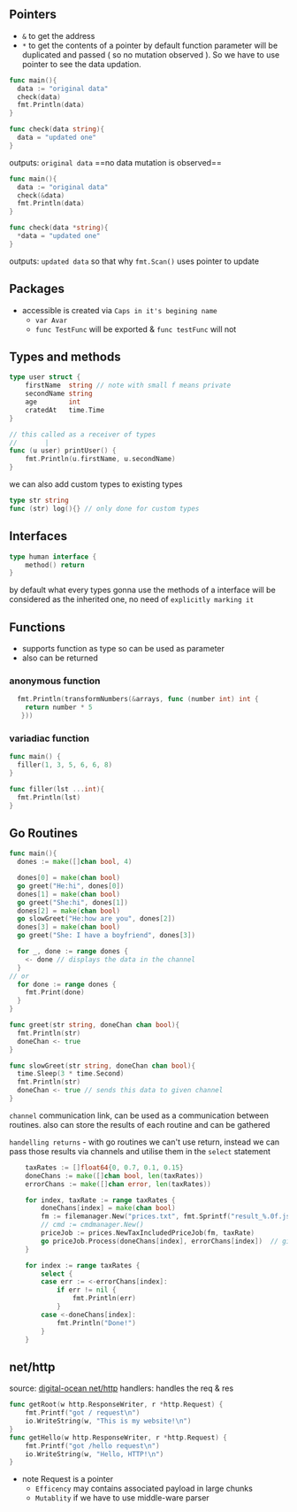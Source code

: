## Pointers
- `&` to get the address
- `*` to get the contents of a pointer
by default function parameter will be duplicated and passed ( so no mutation observed ). So we have to use pointer to see the data updation.
```go
func main(){
  data := "original data"
  check(data)
  fmt.Println(data) 
}

func check(data string){
  data = "updated one"
}
```
outputs: `original data` ==no data mutation is observed==
```go
func main(){
  data := "original data"
  check(&data)
  fmt.Println(data) 
}

func check(data *string){
  *data = "updated one"
}

```
outputs: `updated data`
so that why `fmt.Scan()` uses pointer to update


## Packages
- accessible is created via `Caps in it's begining name`
	- `var Avar`
	- `func TestFunc` will be exported & `func testFunc` will not
	

## Types and methods
```go
type user struct {
	firstName  string // note with small f means private
	secondName string
	age        int
	cratedAt   time.Time
}

// this called as a receiver of types
//       |
func (u user) printUser() {
	fmt.Println(u.firstName, u.secondName)
}

```
we can also add custom types to existing types 
```go
type str string
func (str) log(){} // only done for custom types
```
## Interfaces
```go
type human interface {
	method() return
}
```
by default what every types gonna use the methods of a interface will be considered as the inherited one, no need of `explicitly marking it`



## Functions
- supports function as type so can be used as parameter
- also can be returned
###  anonymous function
```go
  fmt.Println(transformNumbers(&arrays, func (number int) int {
    return number * 5
   }))
```
### variadiac function
```go
func main() {
  filler(1, 3, 5, 6, 6, 8)
}

func filler(lst ...int){
  fmt.Println(lst)
}

```

## Go Routines
```go
func main(){
  dones := make([]chan bool, 4)

  dones[0] = make(chan bool)
  go greet("He:hi", dones[0])
  dones[1] = make(chan bool)
  go greet("She:hi", dones[1])
  dones[2] = make(chan bool)
  go slowGreet("He:how are you", dones[2])
  dones[3] = make(chan bool)
  go greet("She: I have a boyfriend", dones[3])

  for _, done := range dones {
    <- done // displays the data in the channel
  }
// or 
  for done := range dones {
    fmt.Print(done)
  }
}

func greet(str string, doneChan chan bool){
  fmt.Println(str)
  doneChan <- true
}

func slowGreet(str string, doneChan chan bool){
  time.Sleep(3 * time.Second)
  fmt.Println(str)
  doneChan <- true // sends this data to given channel
}

```
`channel` communication link, can be used as a communication between routines. also can store the results of each routine and can be gathered

`handelling returns`  - with go routines we can't use return, instead we can pass those results via channels and utilise them in the `select` statement
```go
	taxRates := []float64{0, 0.7, 0.1, 0.15}
	doneChans := make([]chan bool, len(taxRates))
	errorChans := make([]chan error, len(taxRates))

	for index, taxRate := range taxRates {
		doneChans[index] = make(chan bool)
		fm := filemanager.New("prices.txt", fmt.Sprintf("result_%.0f.json", taxRate*100))
		// cmd := cmdmanager.New()
		priceJob := prices.NewTaxIncludedPriceJob(fm, taxRate)
		go priceJob.Process(doneChans[index], errorChans[index])  // gives error
	}

	for index := range taxRates {
		select {
		case err := <-errorChans[index]:
			if err != nil {
				fmt.Println(err)
			}
		case <-doneChans[index]:
			fmt.Println("Done!")
		}
	}
```



## net/http
source: [digital-ocean net/http](https://www.digitalocean.com/community/tutorials/how-to-make-an-http-server-in-go)
handlers:
	handles the req & res
```go 
func getRoot(w http.ResponseWriter, r *http.Request) {
	fmt.Printf("got / request\n")
	io.WriteString(w, "This is my website!\n")
}
func getHello(w http.ResponseWriter, r *http.Request) {
	fmt.Printf("got /hello request\n")
	io.WriteString(w, "Hello, HTTP!\n")
}
```
- note Request is a pointer 
	- `Efficency` may contains associated payload in large chunks
	- `Mutablity` if we have to use middle-ware parser
